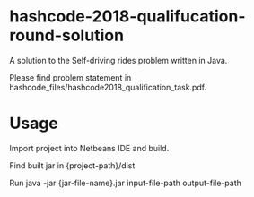 # hashcode-2018-qualifucation-round-solution
A solution to the Self-driving rides problem written in Java.

Please find problem statement in hashcode_files/hashcode2018_qualification_task.pdf.

# Usage
Import project into Netbeans IDE and build.

Find built jar in {project-path}/dist

Run   java -jar {jar-file-name}.jar input-file-path output-file-path
